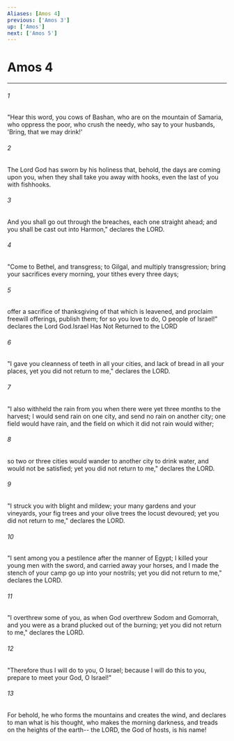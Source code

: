 ```yaml
---
Aliases: [Amos 4]
previous: ['Amos 3']
up: ['Amos']
next: ['Amos 5']
---
```

# Amos 4

***

 

###### 1 
"Hear this word, you cows of Bashan, 
 who are on the mountain of Samaria, 
 who oppress the poor, who crush the needy, 
 who say to your husbands, 'Bring, that we may drink!' 
 
 

###### 2 
The Lord God has sworn by his holiness 
 that, behold, the days are coming upon you, 
 when they shall take you away with hooks, 
 even the last of you with fishhooks. 
 
 

###### 3 
And you shall go out through the breaches, 
 each one straight ahead; 
 and you shall be cast out into Harmon," 
 declares the LORD.
 
 

###### 4 
"Come to Bethel, and transgress; 
 to Gilgal, and multiply transgression; 
 bring your sacrifices every morning, 
 your tithes every three days; 
 
 

###### 5 
offer a sacrifice of thanksgiving of that which is leavened, 
 and proclaim freewill offerings, publish them; 
 for so you love to do, O people of Israel!" 
 declares the Lord God.Israel Has Not Returned to the LORD
 
 

###### 6 
"I gave you cleanness of teeth in all your cities, 
 and lack of bread in all your places, 
 yet you did not return to me," 
 declares the LORD.
 
 

###### 7 
"I also withheld the rain from you 
 when there were yet three months to the harvest; 
 I would send rain on one city, 
 and send no rain on another city; 
 one field would have rain, 
 and the field on which it did not rain would wither; 
 
 

###### 8 
so two or three cities would wander to another city 
 to drink water, and would not be satisfied; 
 yet you did not return to me," 
 declares the LORD.
 
 

###### 9 
"I struck you with blight and mildew; 
 your many gardens and your vineyards, 
 your fig trees and your olive trees the locust devoured; 
 yet you did not return to me," 
 declares the LORD.
 
 

###### 10 
"I sent among you a pestilence after the manner of Egypt; 
 I killed your young men with the sword, 
 and carried away your horses, 
 and I made the stench of your camp go up into your nostrils; 
 yet you did not return to me," 
 declares the LORD.
 
 

###### 11 
"I overthrew some of you, 
 as when God overthrew Sodom and Gomorrah, 
 and you were as a brand plucked out of the burning; 
 yet you did not return to me," 
 declares the LORD.
 
 

###### 12 
"Therefore thus I will do to you, O Israel; 
 because I will do this to you, 
 prepare to meet your God, O Israel!"
 
 

###### 13 
For behold, he who forms the mountains and creates the wind, 
 and declares to man what is his thought, 
 who makes the morning darkness, 
 and treads on the heights of the earth-- 
 the LORD, the God of hosts, is his name!
 
